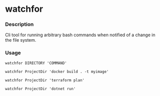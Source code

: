 # watchfor

### Description

Cli tool for running arbitrary bash commands when notified of a change in the file system. 

### Usage

`watchfor DIRECTORY 'COMMAND'`

`watchfor ProjectDir 'docker build . -t myimage'`

`watchfor ProjectDir 'terraform plan'`

`watchfor ProjectDir 'dotnet run'`

